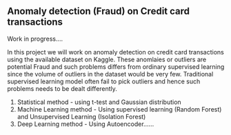 ## Anomaly detection (Fraud) on Credit card transactions



Work in progress....

In this project we will work on anomaly detection on credit card transactions using the available dataset on Kaggle. These anomlaies or outliers are potential Fraud and such problems differs from ordinary supervised learning since the volume of outliers in the dataset would be very few. Traditional supervised learning model often fail to pick outliers and hence such problems needs to be dealt differently.

1) Statistical method - using t-test and Gaussian distribution
2) Machine Learning method - Using supervised learning (Random Forest) and Unsupervised Learning (Isolation Forest)
3) Deep Learning method - Using Autoencoder......
